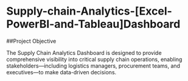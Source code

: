 # Supply-chain-Analytics-[Excel-PowerBI-and-Tableau]Dashboard
##Project Objective

The Supply Chain Analytics Dashboard is designed to provide comprehensive visibility into critical supply chain operations, enabling stakeholders—including logistics managers, procurement teams, and executives—to make data-driven decisions.


